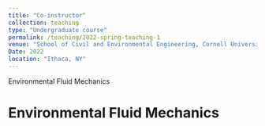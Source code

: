 ```yaml
---
title: "Co-instructor"
collection: teaching
type: "Undergraduate course"
permalink: /teaching/2022-spring-teaching-1
venue: "School of Civil and Environmental Engineering, Cornell University"
Date: 2022
location: "Ithaca, NY"
---
```

Environmental Fluid Mechanics

Environmental Fluid Mechanics
======
